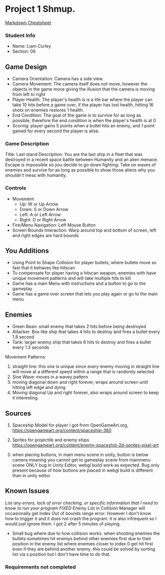 # Project 1 Shmup. 

[Markdown Cheatsheet](https://github.com/adam-p/markdown-here/wiki/Markdown-Here-Cheatsheet)

### Student Info

-   Name: Liam Curley
-   Section: 06

## Game Design

-   Camera Orientation: Camera has a side view.
-   Camera Movement: The camera itself does not move, however the objects in the game move giving the illusion that the camera is moving from left to right
-   Player Health: The player's health is is a life bar where the player can take 10 hits before a game over, if the player has lost health, hitting 16 shots on enemies restores 1 health.
-   End Condition: The goal of the game is to survive for as long as possible, therefore the end condition is when the player's health is at 0
-   Scoring: player gains 5 points when a bullet hits an enemy, and 1 point gained for every second the player is alive.

### Game Description

Title: Last stand
Description: You are the last ship in a fleet that was destroyed in a recent space battle between Humanity and an alien menace. Escape is impossible so you decide to go down fighting. Take on waves of enemies and survive for as long as possible to show those aliens why you shouldn't mess with humanity.

### Controls

-   Movement
    -   Up: W or Up Arrow
    -   Down: S or Down Arrow
    -   Left: A or Left Arrow
    -   Right: D or Right Arrow
-   Fire/Menu Navigation: Left Mouse Button
-   Screen Bounds Interaction: Warp around top and bottom of screen, left and right edges are hard bounds

## You Additions

- Using Point to Shape Collision for player bullets, where bullets move so fast that it behaves like hitscan
- To compensate for player having a hitscan weapon, enemies with have unique movement patterns and will take multiple hits to kill
- Game has a main Menu with instructions and a button to go to the gameplay
- Game has a game over screen that lets you play again or go to the main menu

## Enemies
- Green Bean: small enemy that takes 2 hits before being destroyed
- Attacker: Box like ship that takes 4 hits to destroy and fires a bullet every 1.8 second
- Tank: larger enemy ship that takes 6 hits to destroy and fires a bullet every 1.3 seconds

Movement Patterns: 
1. straight line: this one is unique since every enemy moving in straight line will move at a different speed within a range that is randomly selected
2. Sine Wave: moves in a wavey pattern
3. moving diagonal down and right forever, wraps around screen until hitting left edge and dying
4. Moving diagonal Up and right forever, also wraps around screen to keep it interesting.

## Sources

1. Spaceship Model for player I got from OpenGameArt.org, 
    https://opengameart.org/content/spaceship-360

2. Sprites for projectile and enemy ships
    https://opengameart.org/content/enemy-spaceship-2d-sprites-pixel-art

3. when placing buttons, in main menu scene in unity, button is below camera meaning you cannot get to gameplay scene from mainmenu scene ONLY bug in Unity Editor, webgl build work as expected. Bug only present because of how buttons are placed in webgl build is different than in unity editor

## Known Issues

_List any errors, lack of error checking, or specific information that I need to know to run your program_
*FIXED* Enemy List in Collision Manager will occasionally get Index Out of bounds range error. However I don't know how to trigger it and it does not crash the program. it is also infrequent so I would just ignore them. I got 2 after 5 minutes of playing.

- Small bug where due to how collision works. when shooting enemies the bullets sometimes hit enemys behind other enemies first due to their position in the enemy list where enemies closer to index 0 get hit first even if they are behind another enemy. this could be solved by sorting list via x position but I don't have time to do that. 

### Requirements not completed



